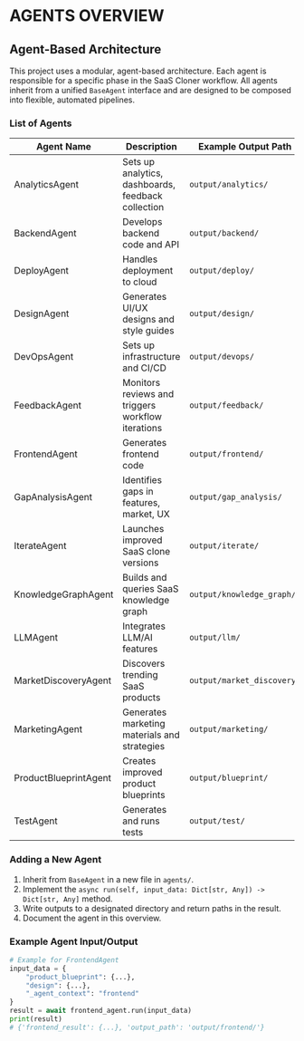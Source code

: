 # AGENTS OVERVIEW

## Agent-Based Architecture

This project uses a modular, agent-based architecture. Each agent is responsible for a specific phase in the SaaS Cloner workflow. All agents inherit from a unified `BaseAgent` interface and are designed to be composed into flexible, automated pipelines.

### List of Agents

| Agent Name              | Description                                               | Example Output Path        |
|-------------------------|----------------------------------------------------------|---------------------------|
| AnalyticsAgent          | Sets up analytics, dashboards, feedback collection       | `output/analytics/`       |
| BackendAgent            | Develops backend code and API                            | `output/backend/`         |
| DeployAgent             | Handles deployment to cloud                              | `output/deploy/`          |
| DesignAgent             | Generates UI/UX designs and style guides                 | `output/design/`          |
| DevOpsAgent             | Sets up infrastructure and CI/CD                         | `output/devops/`          |
| FeedbackAgent         | Monitors reviews and triggers workflow iterations         | `output/feedback/`         |
| FrontendAgent           | Generates frontend code                                  | `output/frontend/`        |
| GapAnalysisAgent        | Identifies gaps in features, market, UX                  | `output/gap_analysis/`    |
| IterateAgent          | Launches improved SaaS clone versions                    | `output/iterate/`          |
| KnowledgeGraphAgent     | Builds and queries SaaS knowledge graph                  | `output/knowledge_graph/` |
| LLMAgent                | Integrates LLM/AI features                              | `output/llm/`             |
| MarketDiscoveryAgent    | Discovers trending SaaS products                        | `output/market_discovery/`|
| MarketingAgent          | Generates marketing materials and strategies             | `output/marketing/`       |
| ProductBlueprintAgent   | Creates improved product blueprints                      | `output/blueprint/`       |
| TestAgent               | Generates and runs tests                                 | `output/test/`            |

### Adding a New Agent

1. Inherit from `BaseAgent` in a new file in `agents/`.
2. Implement the `async run(self, input_data: Dict[str, Any]) -> Dict[str, Any]` method.
3. Write outputs to a designated directory and return paths in the result.
4. Document the agent in this overview.

### Example Agent Input/Output

```python
# Example for FrontendAgent
input_data = {
    "product_blueprint": {...},
    "design": {...},
    "_agent_context": "frontend"
}
result = await frontend_agent.run(input_data)
print(result)
# {'frontend_result': {...}, 'output_path': 'output/frontend/'}
